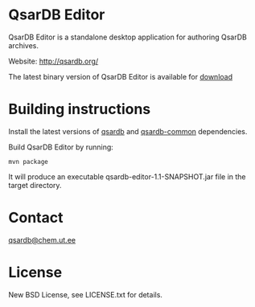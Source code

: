QsarDB Editor
=============

QsarDB Editor is a standalone desktop application for authoring QsarDB archives.

Website: http://qsardb.org/

The latest binary version of QsarDB Editor is available for [download](http://qsardb.org/downloads/v1.1-SNAPSHOT/qsardb-editor-1.1-SNAPSHOT.jar)

Building instructions
=====================

Install the latest versions of [qsardb](https://github.com/qsardb/qsardb) and [qsardb-common](https://github.com/qsardb/qsardb-common) dependencies.

Build QsarDB Editor by running:

`mvn package`

It will produce an executable qsardb-editor-1.1-SNAPSHOT.jar file in the target directory.

Contact
=======

qsardb@chem.ut.ee

License
=======

New BSD License, see LICENSE.txt for details.

